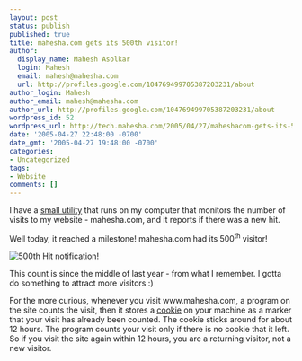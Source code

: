 ```yaml
---
layout: post
status: publish
published: true
title: mahesha.com gets its 500th visitor!
author:
  display_name: Mahesh Asolkar
  login: Mahesh
  email: mahesh@mahesha.com
  url: http://profiles.google.com/104769499705387203231/about
author_login: Mahesh
author_email: mahesh@mahesha.com
author_url: http://profiles.google.com/104769499705387203231/about
wordpress_id: 52
wordpress_url: http://tech.mahesha.com/2005/04/27/maheshacom-gets-its-500th-visitor/
date: '2005-04-27 22:48:00 -0700'
date_gmt: '2005-04-27 19:48:00 -0700'
categories:
- Uncategorized
tags:
- Website
comments: []
---
```

<p>I have a <a href="http://st.mahesha.com/hits-script.shtml" title="Take a peek, if you understand Perl!">small utility</a> that runs on my computer that monitors the number of visits to my website - mahesha.com, and it reports if there was a new hit.</p>
<p>Well today, it reached a milestone! mahesha.com had its 500<sup>th</sup> visitor!</p>
<p><img src="/images/500-hits.jpg" title="500th Hit notification!"  alt="500th Hit notification!"/></p>
<p>This count is since the middle of last year - from what I remember. I gotta do something to attract more visitors :)</p>
<p>For the more curious, whenever you visit www.mahesha.com, a program on the site counts the visit, then it stores a <a href="http://www.answers.com/topic/cookie-technology&method=6" title="Cookie! what is that??">cookie</a> on your machine as a marker that your visit has already been counted. The cookie sticks around for about 12 hours. The program counts your visit only if there is no cookie that it left. So if you visit the site again within 12 hours, you are a returning visitor, not a new visitor.</p>
